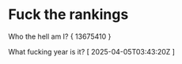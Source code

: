 # Fuck the rankings

Who the hell am I?
{ 13675410 }

What fucking year is it?
[ 2025-04-05T03:43:20Z ]
